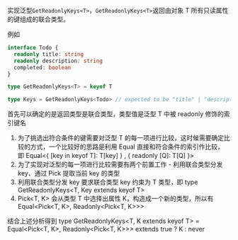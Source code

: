 实现泛型`GetReadonlyKeys<T>`，`GetReadonlyKeys<T>`返回由对象 T 所有只读属性的键组成的联合类型。

例如

```ts
interface Todo {
  readonly title: string
  readonly description: string
  completed: boolean
}

type GetReadonlyKeys<T> = keyof T

type Keys = GetReadonlyKeys<Todo> // expected to be "title" | "description"
```



首先可以确定的是返回类型是联合类型，类型值是泛型 T 中被 readonly 修饰的索引键名


1. 为了挑选出符合条件的键需要对泛型 T 的每一项进行比较，这时候需要确定比较的方式，一个比较好的思路是利用 Equal 直接和符合条件的索引作比较，\
  即 Equal<{ [key in keyof T]: T[key] } , { readonly [Q]: T[Q] }>
2. 为了实现对泛型的每一项进行比较需要有两个前置工作 - 利用联合类型分发 key、通过 Pick 提取当前 key 的类型
3. 利用联合类型分发 key 要求联合类型 key 约束为 T 类型，即 type GetReadonlyKeys<T, Key extends keyof T>
4. Pick<T, K> 会从类型 T 中选择出属性 K，构造成一个新的类型，所以有 Equal<Pick<T, K>, Readonly<Pick<T, K>>>

结合上述分析得到 type GetReadonlyKeys<T, K extends keyof T> = Equal<Pick<T, K>, Readonly<Pick<T, K>>> extends true ? K : never

